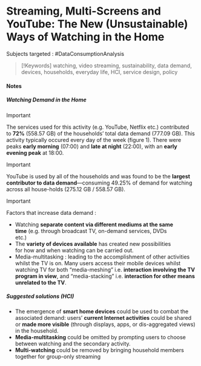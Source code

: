 # Streaming, Multi-Screens and YouTube: The New (Unsustainable) Ways of Watching in the Home

Subjects targeted : #DataConsumptionAnalysis 


>[!Keywords]
> watching, video streaming, sustainability, data demand, devices, households, everyday life, HCI, service design, policy

#### Notes

##### Watching Demand in the Home

>[!Important]
>The services used for this activity (e.g. YouTube, Netflix etc.) contributed  
to **72%** (558.57 GB) of the households’ total data demand  (777.09 GB). This activity typically occured every day of the week (figure 1). There were peaks **early morning** (07:00) and **late at night** (22:00), with an **early evening peak** at 18:00.

>[!Important]
>YouTube is used by all of the households and was found to be the **largest contributor to data demand**—consuming 49.25% of demand for watching across all house-holds (275.12 GB / 558.57 GB).

>[!Important]
>Factors that increase data demand : 
>- Watching **separate content via different mediums at the same  
time** (e.g. through broadcast TV, on-demand services, DVDs  
etc.)
>- The **variety of devices available** has created new possibilities  
for how and when watching can be carried out.
>- Media-multitasking : leading to the accomplishment of other activities  
whilst the TV is on. Many users access their mobile devices whilst watching TV for both “media-meshing” i.e. **interaction involving the TV program in view**, and “media-stacking” i.e. **interaction for other means unrelated to the TV**.

##### Suggested solutions (HCI)

- The emergence of **smart home devices** could be used to combat the associated demand: users’ **current Internet activities** could be shared or **made more visible** (through displays, apps, or dis-aggregated views) in the household.
- **Media-multitasking** could be omitted by prompting users to choose between watching and the secondary activity.
- **Multi-watching** could be removed by bringing household members together for group-only streaming